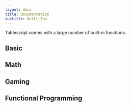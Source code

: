```yaml
---
layout: docs
title: Documentation
subtitle: Built-Ins
---
```


Tablescript comes with a large number of built-in functions.

## Basic
## Math
## Gaming
## Functional Programming
